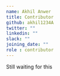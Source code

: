 ```yaml
---
name: Akhil Anwer
title: Contributor
github: akhil1234A
twitter: ""
linkedin: ""
slack: ""
joining_date: ""
role : contributor
---
```


Still waiting for this
